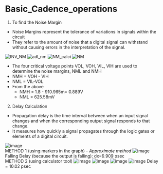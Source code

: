 # Basic_Cadence_operations

1. To find the Noise Margin

* Noise Margins represent the tolerance of variations in signals within the circuit
* They refer to the amount of noise that a digital signal can withstand without causing errors in the interpretation of the signal.

![INV_NM](https://github.com/ani171/Basic_Cadence_operations/assets/97838595/a8bc47da-045f-44ed-bee2-7d720cc5e45d)
![adl_nm](https://github.com/ani171/Basic_Cadence_operations/assets/97838595/b52f3545-3d1f-4ec4-9e73-9fd17444c2ff)
![NM_calci](https://github.com/ani171/Basic_Cadence_operations/assets/97838595/7fc0f5c6-5a53-4384-8818-ec826b11dc11)
![NM](https://github.com/ani171/Basic_Cadence_operations/assets/97838595/a6864422-b82a-42f3-84fe-ac1b233ccb42)

* The four critical voltage points VOL, VOH, VIL, VIH are used to determine the noise margins, NML and NMH
* NMH = VOH - VIH
* NML = VIL-VOL
* From the above
    * NMH = 1.8 - 910.965m= 0.889V
    * NML = 625.58mV

2. Delay Calculation

* Propagation delay is the time interval between when an input signal changes and when the corresponding output signal responds to that change.
* It measures how quickly a signal propagates through the logic gates or elements of a digital circuit.

![image](https://github.com/ani171/Basic_Cadence_operations/assets/97838595/2e91eba1-dacf-4e2f-8557-4540651a1df0)
<br>
METHOD 1 (using markers in the graph) - *Approximate method*
![image](https://github.com/ani171/Basic_Cadence_operations/assets/97838595/07285f2c-2ca3-4858-adb8-1038abc12afe)
Falling Delay (because the output is falling): dx=9.909 psec
<br>
METHOD 2 (using calculator tool) 
![image](https://github.com/ani171/Basic_Cadence_operations/assets/97838595/d93a779c-c9fc-417d-94fd-5d3500f5f4fc)
![image](https://github.com/ani171/Basic_Cadence_operations/assets/97838595/34223a56-6a5e-40a8-a3a7-4383b1bb22dd)
![image](https://github.com/ani171/Basic_Cadence_operations/assets/97838595/bcb8ca9e-11d5-41ab-8d91-50dbb6451de4)
![image](https://github.com/ani171/Basic_Cadence_operations/assets/97838595/9fbce94d-a793-45ce-9ae7-2610b40e61ba)
Delay = 10.02 psec

